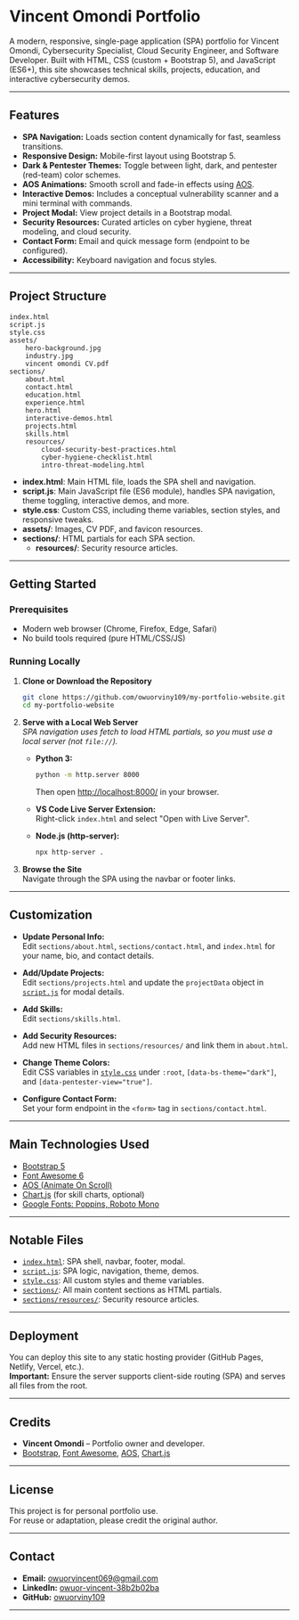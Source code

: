 # Vincent Omondi Portfolio

A modern, responsive, single-page application (SPA) portfolio for Vincent Omondi, Cybersecurity Specialist, Cloud Security Engineer, and Software Developer. Built with HTML, CSS (custom + Bootstrap 5), and JavaScript (ES6+), this site showcases technical skills, projects, education, and interactive cybersecurity demos.

---

## Features

- **SPA Navigation:** Loads section content dynamically for fast, seamless transitions.
- **Responsive Design:** Mobile-first layout using Bootstrap 5.
- **Dark & Pentester Themes:** Toggle between light, dark, and pentester (red-team) color schemes.
- **AOS Animations:** Smooth scroll and fade-in effects using [AOS](https://michalsnik.github.io/aos/).
- **Interactive Demos:** Includes a conceptual vulnerability scanner and a mini terminal with commands.
- **Project Modal:** View project details in a Bootstrap modal.
- **Security Resources:** Curated articles on cyber hygiene, threat modeling, and cloud security.
- **Contact Form:** Email and quick message form (endpoint to be configured).
- **Accessibility:** Keyboard navigation and focus styles.

---

## Project Structure

```
index.html
script.js
style.css
assets/
    hero-background.jpg
    industry.jpg
    vincent omondi CV.pdf
sections/
    about.html
    contact.html
    education.html
    experience.html
    hero.html
    interactive-demos.html
    projects.html
    skills.html
    resources/
        cloud-security-best-practices.html
        cyber-hygiene-checklist.html
        intro-threat-modeling.html
```

- **index.html**: Main HTML file, loads the SPA shell and navigation.
- **script.js**: Main JavaScript file (ES6 module), handles SPA navigation, theme toggling, interactive demos, and more.
- **style.css**: Custom CSS, including theme variables, section styles, and responsive tweaks.
- **assets/**: Images, CV PDF, and favicon resources.
- **sections/**: HTML partials for each SPA section.
    - **resources/**: Security resource articles.

---

## Getting Started

### Prerequisites

- Modern web browser (Chrome, Firefox, Edge, Safari)
- No build tools required (pure HTML/CSS/JS)

### Running Locally

1. **Clone or Download the Repository**
    ```sh
    git clone https://github.com/owuorviny109/my-portfolio-website.git
    cd my-portfolio-website
    ```

2. **Serve with a Local Web Server**  
   _SPA navigation uses fetch to load HTML partials, so you must use a local server (not `file://`)._

    - **Python 3:**
      ```sh
      python -m http.server 8000
      ```
      Then open [http://localhost:8000/](http://localhost:8000/) in your browser.

    - **VS Code Live Server Extension:**  
      Right-click `index.html` and select "Open with Live Server".

    - **Node.js (http-server):**
      ```sh
      npx http-server .
      ```

3. **Browse the Site**  
   Navigate through the SPA using the navbar or footer links.

---

## Customization

- **Update Personal Info:**  
  Edit `sections/about.html`, `sections/contact.html`, and `index.html` for your name, bio, and contact details.

- **Add/Update Projects:**  
  Edit `sections/projects.html` and update the `projectData` object in [`script.js`](script.js) for modal details.

- **Add Skills:**  
  Edit `sections/skills.html`.

- **Add Security Resources:**  
  Add new HTML files in `sections/resources/` and link them in `about.html`.

- **Change Theme Colors:**  
  Edit CSS variables in [`style.css`](style.css) under `:root`, `[data-bs-theme="dark"]`, and `[data-pentester-view="true"]`.

- **Configure Contact Form:**  
  Set your form endpoint in the `<form>` tag in `sections/contact.html`.

---

## Main Technologies Used

- [Bootstrap 5](https://getbootstrap.com/)
- [Font Awesome 6](https://fontawesome.com/)
- [AOS (Animate On Scroll)](https://michalsnik.github.io/aos/)
- [Chart.js](https://www.chartjs.org/) (for skill charts, optional)
- [Google Fonts: Poppins, Roboto Mono](https://fonts.google.com/)

---

## Notable Files

- [`index.html`](index.html): SPA shell, navbar, footer, modal.
- [`script.js`](script.js): SPA logic, navigation, theme, demos.
- [`style.css`](style.css): All custom styles and theme variables.
- [`sections/`](sections/): All main content sections as HTML partials.
- [`sections/resources/`](sections/resources/): Security resource articles.

---

## Deployment

You can deploy this site to any static hosting provider (GitHub Pages, Netlify, Vercel, etc.).  
**Important:** Ensure the server supports client-side routing (SPA) and serves all files from the root.

---

## Credits

- **Vincent Omondi** – Portfolio owner and developer.
- [Bootstrap](https://getbootstrap.com/), [Font Awesome](https://fontawesome.com/), [AOS](https://michalsnik.github.io/aos/), [Chart.js](https://www.chartjs.org/)

---

## License

This project is for personal portfolio use.  
For reuse or adaptation, please credit the original author.

---
 
## Contact

- **Email:** owuorvincent069@gmail.com
- **LinkedIn:** [owuor-vincent-38b2b02ba](https://www.linkedin.com/in/owuor-vincent-38b2b02ba/)
- **GitHub:** [owuorviny109](https://github.com/owuorviny109)

---
